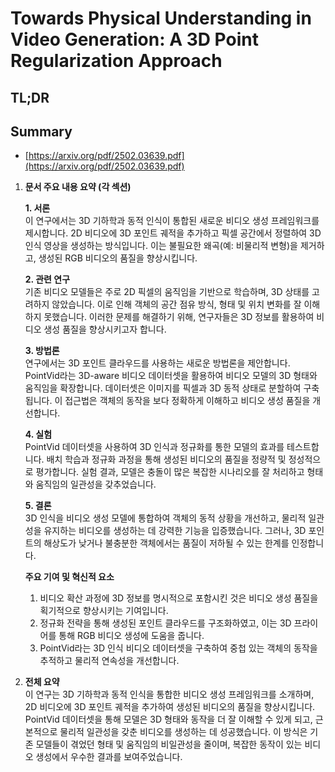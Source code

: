# Towards Physical Understanding in Video Generation: A 3D Point Regularization Approach
## TL;DR
## Summary
- [https://arxiv.org/pdf/2502.03639.pdf](https://arxiv.org/pdf/2502.03639.pdf)

1. **문서 주요 내용 요약 (각 섹션)**

   **1. 서론**  
   이 연구에서는 3D 기하학과 동적 인식이 통합된 새로운 비디오 생성 프레임워크를 제시합니다. 2D 비디오에 3D 포인트 궤적을 추가하고 픽셀 공간에서 정렬하여 3D 인식 영상을 생성하는 방식입니다. 이는 불필요한 왜곡(예: 비물리적 변형)을 제거하고, 생성된 RGB 비디오의 품질을 향상시킵니다.

   **2. 관련 연구**  
   기존 비디오 모델들은 주로 2D 픽셀의 움직임을 기반으로 학습하며, 3D 상태를 고려하지 않았습니다. 이로 인해 객체의 공간 점유 방식, 형태 및 위치 변화를 잘 이해하지 못했습니다. 이러한 문제를 해결하기 위해, 연구자들은 3D 정보를 활용하여 비디오 생성 품질을 향상시키고자 합니다.

   **3. 방법론**  
   연구에서는 3D 포인트 클라우드를 사용하는 새로운 방법론을 제안합니다. PointVid라는 3D-aware 비디오 데이터셋을 활용하여 비디오 모델의 3D 형태와 움직임을 확장합니다. 데이터셋은 이미지를 픽셀과 3D 동적 상태로 분할하여 구축됩니다. 이 접근법은 객체의 동작을 보다 정확하게 이해하고 비디오 생성 품질을 개선합니다. 

   **4. 실험**  
   PointVid 데이터셋을 사용하여 3D 인식과 정규화를 통한 모델의 효과를 테스트합니다. 배치 학습과 정규화 과정을 통해 생성된 비디오의 품질을 정량적 및 정성적으로 평가합니다. 실험 결과, 모델은 충돌이 많은 복잡한 시나리오를 잘 처리하고 형태와 움직임의 일관성을 갖추었습니다. 

   **5. 결론**  
   3D 인식을 비디오 생성 모델에 통합하여 객체의 동적 상황을 개선하고, 물리적 일관성을 유지하는 비디오를 생성하는 데 강력한 기능을 입증했습니다. 그러나, 3D 포인트의 해상도가 낮거나 불충분한 객체에서는 품질이 저하될 수 있는 한계를 인정합니다.

   **주요 기여 및 혁신적 요소**  
   1. 비디오 확산 과정에 3D 정보를 명시적으로 포함시킨 것은 비디오 생성 품질을 획기적으로 향상시키는 기여입니다.
   2. 정규화 전략을 통해 생성된 포인트 클라우드를 구조화하였고, 이는 3D 프라이어를 통해 RGB 비디오 생성에 도움을 줍니다.
   3. PointVid라는 3D 인식 비디오 데이터셋을 구축하여 중첩 있는 객체의 동작을 추적하고 물리적 연속성을 개선합니다.

2. **전체 요약**  
이 연구는 3D 기하학과 동적 인식을 통합한 비디오 생성 프레임워크를 소개하며, 2D 비디오에 3D 포인트 궤적을 추가하여 생성된 비디오의 품질을 향상시킵니다. PointVid 데이터셋을 통해 모델은 3D 형태와 동작을 더 잘 이해할 수 있게 되고, 근본적으로 물리적 일관성을 갖춘 비디오를 생성하는 데 성공했습니다. 이 방식은 기존 모델들이 겪었던 형태 및 움직임의 비일관성을 줄이며, 복잡한 동작이 있는 비디오 생성에서 우수한 결과를 보여주었습니다.